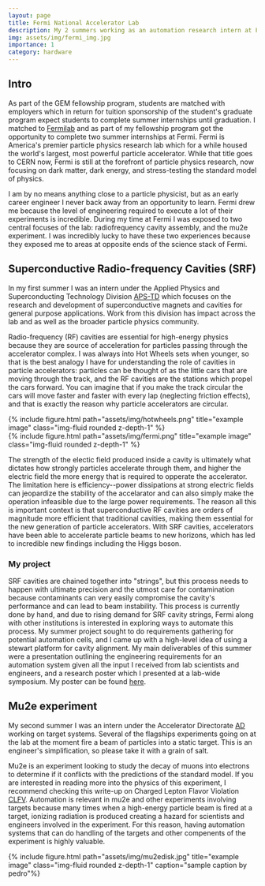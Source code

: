 ```yaml
---
layout: page
title: Fermi National Accelerator Lab
description: My 2 summers working as an automation research intern at FNAL. I completed my MS program as a GEM fellow, and my industry sponsor was FNAL.
img: assets/img/fermi_img.jpg
importance: 1
category: hardware
---
```


## Intro
As part of the GEM fellowship program, students are matched with employers which in return for tuition sponsorship of the student's graduate program expect students to complete summer internships until graduation. I matched to [Fermilab](https://www.fnal.gov/) and as part of my fellowship program got the opportunity to complete two summer internships at Fermi. Fermi is America's premier particle physics research lab which for a while housed the world's largest, most powerful particle accelerator. While that title goes to CERN now, Fermi is still at the forefront of particle physics research, now focusing on dark matter, dark energy, and stress-testing the standard model of physics.

I am by no means anything close to a particle physicist, but as an early career engineer I never back away from an opportunity to learn. Fermi drew me because the level of engineering required to execute a lot of their experiments is incredible. During my time at Fermi I was exposed to two central focuses of the lab: radiofrequency cavity assembly, and the mu2e experiment. I was incredibly lucky to have these two experiences because they exposed me to areas at opposite ends of the science stack of Fermi. 

## Superconductive Radio-frequency Cavities (SRF)
In my first summer I was an intern under the Applied Physics and Superconducting Technology Division [APS-TD](https://td.fnal.gov/) which focuses on the research and development of superconductive magnets and cavities for general purpose applications. Work from this division has impact across the lab and as well as the broader particle physics community. 

Radio-frequency (RF) cavities are essential for high-energy physics because they are source of acceleration for particles passing through the accelerator complex. I was always into Hot Wheels sets when younger, so that is the best analogy I have for understanding the role of cavities in particle accelerators: particles can be thought of as the little cars that are moving through the track, and the RF cavities are the stations which propel the cars forward. You can imagine that if you make the track circular the cars will move faster and faster with every lap (neglecting friction effects), and that is exactly the reason why particle accelerators are circular.

<div class="row">
    <div class="col-sm mt-3 mt-md-0">
        {% include figure.html path="assets/img/hotwheels.png" title="example image" class="img-fluid rounded z-depth-1" %}
    </div>
    <div class="col-sm mt-3 mt-md-0">
        {% include figure.html path="assets/img/fermi.png" title="example image" class="img-fluid rounded z-depth-1" %}
    </div>
</div>

The strength of the electic field produced inside a cavity is ultimately what dictates how strongly particles accelerate through them, and higher the electric field the more energy that is required to opperate the accelerator. The limitation here is efficiency--power dissipations at strong electric fields can jeopardize the stability of the accelarator and can also simply make the operation infeasible due to the large power requirements. The reason all this is important context is that superconductive RF cavities are orders of magnitude more efficient that traditional cavities, making them essential for the new generation of particle accelerators. With SRF cavities, accelerators have been able to accelerate particle beams to new horizons, which has led to incredible new findings including the Higgs boson. 

### My project
SRF cavities are chained together into "strings", but this process needs to happen with ultimate precision and the utmost care for contamination because contaminants can very easily compromise the cavity's performance and can lead to beam instability. This process is currently done by hand, and due to rising demand for SRF cavity strings, Fermi along with other institutions is interested in exploring ways to automate this process. My summer project sought to do requirements gathering for potential automation cells, and I came up with a high-level idea of using a stewart platform for cavity alignment. My main deliverables of this summer were a presentation outlining the engineering requirements for an automation system given all the input I received from lab scientists and engineers, and a research poster which I presented at a lab-wide symposium. My poster can be found [here](https://lss.fnal.gov/archive/2022/poster/fermilab-poster-22-146-student-td.pdf).

## Mu2e experiment
My second summer I was an intern under the Accelerator Directorate [AD](https://ad.fnal.gov/) working on target systems. Several of the flagships experiments going on at the lab at the moment fire a beam of particles into a static target. This is an engineer's simplification, so please take it with a grain of salt.

Mu2e is an experiment looking to study the decay of muons into electrons to determine if it conflicts with the predictions of the standard model. If you are interested in reading more into the physics of this experiment, I recommend checking this write-up on Charged Lepton Flavor Violation [CLFV](https://indico.cern.ch/event/452998/contributions/2184888/attachments/1306687/1958605/PASCOScLFV_Bernstein.pdf). Automation is relevant in mu2e and other experiments involving targets because many times when a high-energy particle beam is fired at a target, ionizing radiation is produced creating a hazard for scientists and engineers involved in the experiment. For this reason, having automation systems that can do handling of the targets and other compenents of the experiment is highly valuable. 

<div class="row">
    <div class="col-sm mt-3 mt-md-0">
        {% include figure.html path="assets/img/mu2edisk.jpg" title="example image" class="img-fluid rounded z-depth-1" caption="sample caption by pedro"%}
    </div>
</div>

